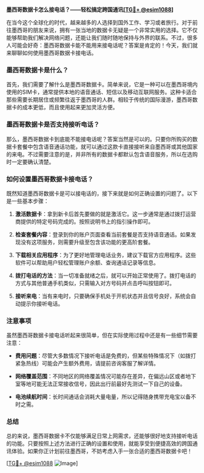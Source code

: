 **墨西哥数据卡怎么接电话？——轻松搞定跨国通讯[[TG💪+ @esim1088](https://t.me/s/esim1088)]**

在当今这个全球化的时代，越来越多的人选择到国外工作、学习或者旅行。对于前往墨西哥的朋友来说，拥有一张当地的数据卡无疑是一个非常实用的选择。它不仅能够帮助我们解决网络问题，还能让我们随时随地保持与外界的联系。不过，很多人可能会好奇：墨西哥数据卡能不能用来接电话呢？答案是肯定的！今天，我们就来聊聊如何使用墨西哥数据卡接电话。

### 墨西哥数据卡是什么？

首先，我们需要了解什么是墨西哥数据卡。简单来说，它是一种可以在墨西哥境内使用的SIM卡，通常提供本地的语音通话、短信以及移动互联网服务。这种卡适合那些需要长期居住或频繁往返于墨西哥的人群。相较于传统的国际漫游，墨西哥数据卡的成本更低，而且使用起来更加灵活方便。

### 墨西哥数据卡是否支持接听电话？

那么，墨西哥数据卡到底能不能接电话呢？答案当然是可以的。只要你所购买的数据卡套餐中包含语音通话功能，就可以通过这款卡直接接听来自墨西哥或其他国家的来电。不过需要注意的是，并非所有的数据卡都默认包含语音服务，所以在选购时一定要确认清楚。

### 如何设置墨西哥数据卡接电话？

既然知道墨西哥数据卡是可以接电话的，接下来就是如何正确设置的问题了。以下是一些基本步骤：

1. **激活数据卡**：拿到新卡后首先要做的就是激活它。这一步通常是通过拨打运营商提供的特定号码完成的。按照说明书上的指引操作即可。
   
2. **检查套餐内容**：登录到你的账户页面查看当前套餐是否支持语音通话。如果发现没有这项服务，则需要升级至包含该功能的更高阶套餐。

3. **下载相关应用程序**：为了更好地管理电话业务，建议下载官方应用程序。这些软件可以帮助用户轻松管理账户余额、查询通话记录等信息。

4. **拨打电话的方法**：当一切准备就绪之后，就可以开始正常使用了。拨打电话的方式与其他普通手机类似，只需输入对方号码并点击呼叫按钮即可。

5. **接听来电**：当有来电时，只要确保手机处于开机状态并且信号良好，系统会自动提示你接听电话。

### 注意事项

虽然墨西哥数据卡接电话听起来很简单，但在实际使用过程中还是有一些细节需要注意：

- **费用问题**：尽管大多数情况下接听电话是免费的，但某些特殊情况下（如拨打紧急热线）可能会产生额外费用，请提前咨询客服了解详情。
  
- **网络覆盖范围**：不同地区的网络覆盖情况可能存在差异，在偏远山区或者地下室等地可能无法正常接收信号，因此出行前最好先测试一下自己的设备。

- **电池续航时间**：长时间通话会消耗大量电量，所以记得随身携带充电宝以备不时之需。

### 总结

总的来说，墨西哥数据卡不仅能够满足日常上网需求，还能够很好地支持接听电话的功能。只要按照上述方法进行正确的设置和使用，就能享受到便捷高效的跨国通讯体验。如果你正计划前往墨西哥，不妨考虑入手一张合适的墨西哥数据卡吧！

[[TG💪+ @esim1088](https://t.me/s/esim1088) ![Image](https://i.postimg.cc/4NQfJmqS/Snipaste-2025-05-13-00-14-12.png)]